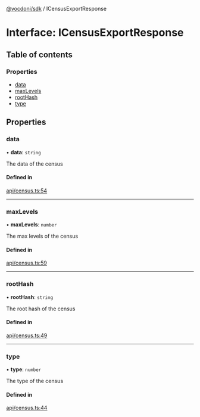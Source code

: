 [@vocdoni/sdk](/sdk) / ICensusExportResponse

# Interface: ICensusExportResponse

## Table of contents

### Properties

- [data](ICensusExportResponse#data)
- [maxLevels](ICensusExportResponse#maxlevels)
- [rootHash](ICensusExportResponse#roothash)
- [type](ICensusExportResponse#type)

## Properties

### data

• **data**: `string`

The data of the census

#### Defined in

[api/census.ts:54](https://github.com/vocdoni/vocdoni-sdk/blob/2ec9544f0d792289a6e591f4f269c47a23ca40a1/src/api/census.ts#L54)

___

### maxLevels

• **maxLevels**: `number`

The max levels of the census

#### Defined in

[api/census.ts:59](https://github.com/vocdoni/vocdoni-sdk/blob/2ec9544f0d792289a6e591f4f269c47a23ca40a1/src/api/census.ts#L59)

___

### rootHash

• **rootHash**: `string`

The root hash of the census

#### Defined in

[api/census.ts:49](https://github.com/vocdoni/vocdoni-sdk/blob/2ec9544f0d792289a6e591f4f269c47a23ca40a1/src/api/census.ts#L49)

___

### type

• **type**: `number`

The type of the census

#### Defined in

[api/census.ts:44](https://github.com/vocdoni/vocdoni-sdk/blob/2ec9544f0d792289a6e591f4f269c47a23ca40a1/src/api/census.ts#L44)
